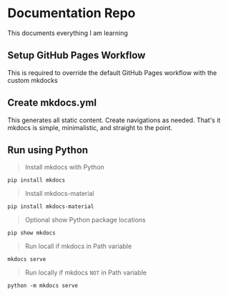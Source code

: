 # Documentation Repo
This documents everything I am learning

## Setup GitHub Pages Workflow
This is required to override the default GitHub Pages workflow with the custom mkdocks

## Create mkdocs.yml
This generates all static content. Create navigations as needed. That's it mkdocs is simple, minimalistic, and straight to the point.

## Run using Python

> Install mkdocs with Python
```text
pip install mkdocs
```

> Install mkdocs-material
```text
pip install mkdocs-material
```

> Optional show Python package locations
```text
pip show mkdocs
```

> Run locall if mkdocs in Path variable
```
mkdocs serve
```

> Run locally if mkdocs ```NOT``` in Path variable
```text
python -m mkdocs serve
```